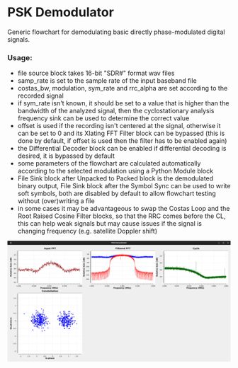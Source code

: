 # PSK Demodulator

Generic flowchart for demodulating basic directly phase-modulated digital signals.

### Usage:
- file source block takes 16-bit "SDR#" format wav files
- samp_rate is set to the sample rate of the input baseband file
- costas_bw, modulation, sym_rate and rrc_alpha are set according to the recorded signal
- if sym_rate isn't known, it should be set to a value that is higher than the bandwidth of the analyzed signal, then the cyclostationary analysis frequency sink can be used to determine the correct value
- offset is used if the recording isn't centered at the signal, otherwise it can be set to 0 and its Xlating FFT Filter block can be bypassed (this is done by default, if offset is used then the filter has to be enabled again)
- the Differential Decoder block can be enabled if differential decoding is desired, it is bypassed by default
- some parameters of the flowchart are calculated automatically according to the selected modulation using a Python Module block
- File Sink block after Unpacked to Packed block is the demodulated binary output, File Sink block after the Symbol Sync can be used to write soft symbols, both are disabled by default to allow flowchart testing without (over)writing a file
- in some cases it may be advantageous to swap the Costas Loop and the Root Raised Cosine Filter blocks, so that the RRC comes before the CL, this can help weak signals but may cause issues if the signal is changing frequency (e.g. satellite Doppler shift)

![Flowchart](screenshots/flowchart.jpg)
